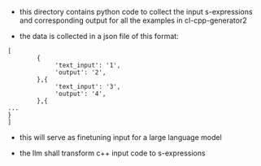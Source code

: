 - this directory contains python code to collect the input
  s-expressions and corresponding output for all the examples in
  cl-cpp-generator2
  
- the data is collected in a json file of this format:

```
[
        {
             'text_input': '1',
             'output': '2',
        },{
             'text_input': '3',
             'output': '4',
        },{
...
}
]
```

- this will serve as finetuning input for a large language model

- the llm shall transform c++ input code to s-expressions 
